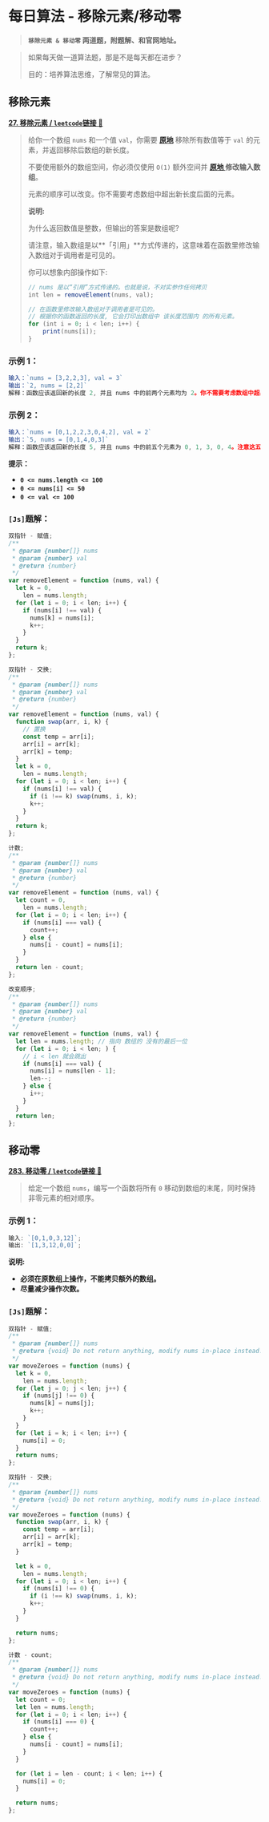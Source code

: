 # 每日算法 - 移除元素/移动零

> **`移除元素 & 移动零` 两道题，附题解、和官网地址。**

> 如果每天做一道算法题，那是不是每天都在进步？
>
> 目的：培养算法思维，了解常见的算法。

## 移除元素

**[27. 移除元素 / `leetcode`链接 🔗](https://leetcode-cn.com/problems/remove-element/)**

> 给你一个数组 `nums` 和一个值 `val`，你需要 **[原地](https://baike.baidu.com/item/原地算法)** 移除所有数值等于 `val` 的元素，并返回移除后数组的新长度。
>
> 不要使用额外的数组空间，你必须仅使用 `O(1)` 额外空间并 **[原地 ](https://baike.baidu.com/item/原地算法)修改输入数组**。
>
> 元素的顺序可以改变。你不需要考虑数组中超出新长度后面的元素。
>
> **说明:**
>
> 为什么返回数值是整数，但输出的答案是数组呢?
>
> 请注意，输入数组是以**「引用」**方式传递的，这意味着在函数里修改输入数组对于调用者是可见的。
>
> 你可以想象内部操作如下:
>
> ```js
> // nums 是以“引用”方式传递的。也就是说，不对实参作任何拷贝
> int len = removeElement(nums, val);
>
> // 在函数里修改输入数组对于调用者是可见的。
> // 根据你的函数返回的长度, 它会打印出数组中 该长度范围内 的所有元素。
> for (int i = 0; i < len; i++) {
>     print(nums[i]);
> }
> ```

### 示例 1：

```js
输入：`nums = [3,2,2,3], val = 3`
输出：`2, nums = [2,2]`
解释：函数应该返回新的长度 2, 并且 nums 中的前两个元素均为 2。你不需要考虑数组中超出新长度后面的元素。例如，函数返回的新长度为 2 ，而 nums = [2,2,3,3] 或 nums = [2,2,0,0]，也会被视作正确答案。
```

### 示例 2：

```js
输入：`nums = [0,1,2,2,3,0,4,2], val = 2`
输出：`5, nums = [0,1,4,0,3]`
解释：函数应该返回新的长度 5, 并且 nums 中的前五个元素为 0, 1, 3, 0, 4。注意这五个元素可为任意顺序。你不需要考虑数组中超出新长度后面的元素。
```

**提示：**

- **`0 <= nums.length <= 100`**
- **`0 <= nums[i] <= 50`**
- **`0 <= val <= 100`**

### `[Js]`题解：

```js
双指针 - 赋值;
/**
 * @param {number[]} nums
 * @param {number} val
 * @return {number}
 */
var removeElement = function (nums, val) {
  let k = 0,
    len = nums.length;
  for (let i = 0; i < len; i++) {
    if (nums[i] !== val) {
      nums[k] = nums[i];
      k++;
    }
  }
  return k;
};
```

```js
双指针 - 交换;
/**
 * @param {number[]} nums
 * @param {number} val
 * @return {number}
 */
var removeElement = function (nums, val) {
  function swap(arr, i, k) {
    // 置换
    const temp = arr[i];
    arr[i] = arr[k];
    arr[k] = temp;
  }
  let k = 0,
    len = nums.length;
  for (let i = 0; i < len; i++) {
    if (nums[i] !== val) {
      if (i !== k) swap(nums, i, k);
      k++;
    }
  }
  return k;
};
```

```js
计数;
/**
 * @param {number[]} nums
 * @param {number} val
 * @return {number}
 */
var removeElement = function (nums, val) {
  let count = 0,
    len = nums.length;
  for (let i = 0; i < len; i++) {
    if (nums[i] === val) {
      count++;
    } else {
      nums[i - count] = nums[i];
    }
  }
  return len - count;
};
```

```js
改变顺序;
/**
 * @param {number[]} nums
 * @param {number} val
 * @return {number}
 */
var removeElement = function (nums, val) {
  let len = nums.length; // 指向 数组的 没有的最后一位
  for (let i = 0; i < len; ) {
    // i < len 就会跳出
    if (nums[i] === val) {
      nums[i] = nums[len - 1];
      len--;
    } else {
      i++;
    }
  }
  return len;
};
```

## 移动零

**[283. 移动零 / `leetcode`链接 🔗](https://leetcode-cn.com/problems/move-zeroes/)**

> 给定一个数组 `nums`，编写一个函数将所有 `0` 移动到数组的末尾，同时保持非零元素的相对顺序。

### 示例 1：

```js
输入: `[0,1,0,3,12]`;
输出: `[1,3,12,0,0]`;
```

**说明:**

- **必须在原数组上操作，不能拷贝额外的数组。**
- **尽量减少操作次数。**

### `[Js]`题解：

```js
双指针 - 赋值;
/**
 * @param {number[]} nums
 * @return {void} Do not return anything, modify nums in-place instead.
 */
var moveZeroes = function (nums) {
  let k = 0,
    len = nums.length;
  for (let j = 0; j < len; j++) {
    if (nums[j] !== 0) {
      nums[k] = nums[j];
      k++;
    }
  }
  for (let i = k; i < len; i++) {
    nums[i] = 0;
  }
  return nums;
};
```

```js
双指针 - 交换;
/**
 * @param {number[]} nums
 * @return {void} Do not return anything, modify nums in-place instead.
 */
var moveZeroes = function (nums) {
  function swap(arr, i, k) {
    const temp = arr[i];
    arr[i] = arr[k];
    arr[k] = temp;
  }

  let k = 0,
    len = nums.length;
  for (let i = 0; i < len; i++) {
    if (nums[i] !== 0) {
      if (i !== k) swap(nums, i, k);
      k++;
    }
  }

  return nums;
};
```

```js
计数 - count;
/**
 * @param {number[]} nums
 * @return {void} Do not return anything, modify nums in-place instead.
 */
var moveZeroes = function (nums) {
  let count = 0;
  let len = nums.length;
  for (let i = 0; i < len; i++) {
    if (nums[i] === 0) {
      count++;
    } else {
      nums[i - count] = nums[i];
    }
  }

  for (let i = len - count; i < len; i++) {
    nums[i] = 0;
  }

  return nums;
};
```
